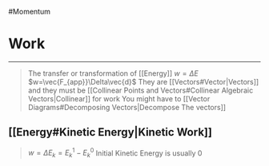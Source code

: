 #Momentum 
# Work
---
> The transfer or transformation of [[Energy]]
> $w=\Delta E$
> $w=\vec{F_{app}}\Delta\vec{d}$
> They are [[Vectors#Vector|Vectors]] and they must be [[Collinear Points and Vectors#Collinear Algebraic Vectors|Collinear]] for work
> You might have to [[Vector Diagrams#Decomposing Vectors|Decompose The vectors]]
## [[Energy#Kinetic Energy|Kinetic Work]]
> $w=\Delta E_{k}=E_{k}^{1}-E_{k}^{0}$ Initial Kinetic Energy is usually 0